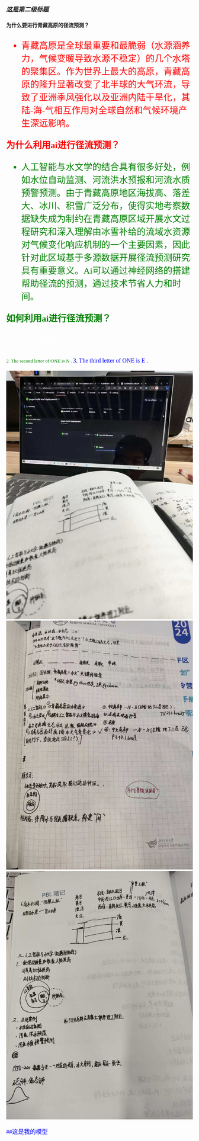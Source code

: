 
  
### ___这是第二级标题___



**为什么要进行青藏高原的径流预测？**
<font face='宋体' color='red' SIZE='5'>
- 青藏高原是全球最重要和最脆弱（水源涵养力，气候变暖导致水源不稳定）的几个水塔的聚集区。作为世界上最大的高原，青藏高原的隆升显著改变了北半球的大气环流，导致了亚洲季风强化以及亚洲内陆干旱化，其陆-海-气相互作用对全球自然和气候环境产生深远影响。

**为什么利用ai进行径流预测？**
<font face='宋体' color='green' SIZE='5'>
- 人工智能与水文学的结合具有很多好处，例如水位自动监测、河流洪水预报和河流水质预警预测。由于青藏高原地区海拔高、落差大、冰川、积雪广泛分布，使得实地考察数据缺失成为制约在青藏高原区域开展水文过程研究和深入理解由冰雪补给的流域水资源对气候变化响应机制的一个主要因素，因此针对此区域基于多源数据开展径流预测研究具有重要意义。Ai可以通过神经网络的搭建帮助径流的预测，通过技术节省人力和时间。
 
**如何利用ai进行径流预测？**
<font face='宋体' color='white' SIZE='5'>
- 暂时空缺。

  
<font face='Times New Roman' color='red' SIZE='1'>


<font face='Times New Roman' color='green' SIZE='2'>
2. The second letter of ONE is N .

<font face='Times New Roman' color='blue' SIZE='3'>
3. The third letter of ONE is E .

![笔记1](images/note1.jpg)
![笔记2](images/note2.jpg)
![笔记3](images/note3.jpg)

##这是我的模型
